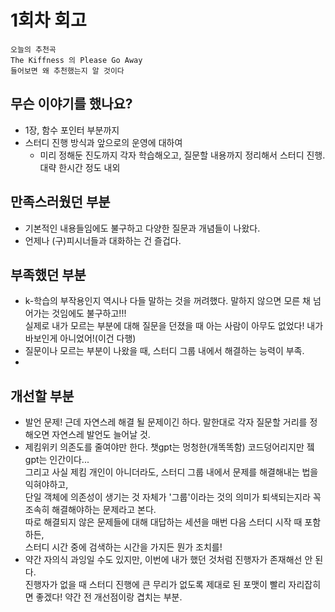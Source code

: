 # 1회차 회고

```
오늘의 추천곡  
The Kiffness 의 Please Go Away
들어보면 왜 추천했는지 알 것이다
```
## 무슨 이야기를 했나요?

- 1장, 함수 포인터 부분까지  
- 스터디 진행 방식과 앞으로의 운영에 대하여
	- 미리 정해둔 진도까지 각자 학습해오고, 질문할 내용까지 정리해서 스터디 진행. 대략 한시간 정도 내외

## 만족스러웠던 부분

- 기본적인 내용들임에도 불구하고 다양한 질문과 개념들이 나왔다.  
- 언제나 (구)피시너들과 대화하는 건 즐겁다.
## 부족했던 부분

- k-학습의 부작용인지 역시나 다들 말하는 것을 꺼려했다. 말하지 않으면 모른 채 넘어가는 것임에도 불구하고!!!  
실제로 내가 모르는 부분에 대해 질문을 던졌을 때 아는 사람이 아무도 없었다! 내가 바보인게 아니었어!(이건 다행)  
- 질문이나 모르는 부분이 나왔을 때, 스터디 그룹 내에서 해결하는 능력이 부족.  
- 

## 개선할 부분

- 발언 문제! 근데 자연스레 해결 될 문제이긴 하다. 말한대로 각자 질문할 거리를 정해오면 자연스레 발언도 늘어날 것.  
- 제킴위키 의존도를 줄여야만 한다. 챗gpt는 멍청한(개똑똑함) 코드덩어리지만 젴gpt는 인간이다...  
그리고 사실 제킴 개인이 아니더라도, 스터디 그룹 내에서 문제를 해결해내는 법을 익혀야하고,  
단일 객체에 의존성이 생기는 것 자체가 '그룹'이라는 것의 의미가 퇴색되는지라 꼭 조속히 해결해야하는 문제라고 본다.  
따로 해결되지 않은 문제들에 대해 대답하는 세션을 매번 다음 스터디 시작 때 포함하든,  
스터디 시간 중에 검색하는 시간을 가지든 뭔가 조치를!  
- 약간 자의식 과잉일 수도 있지만, 이번에 내가 했던 것처럼 진행자가 존재해선 안 된다.  
진행자가 없을 때 스터디 진행에 큰 무리가 없도록 제대로 된 포맷이 빨리 자리잡히면 좋겠다! 약간 전 개선점이랑 겹치는 부분.  


